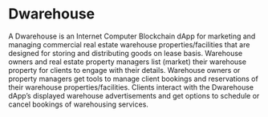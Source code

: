 # Dwarehouse
A Dwarehouse is an Internet Computer Blockchain dApp for marketing and managing commercial real estate warehouse properties/facilities that are designed for storing and distributing goods on lease basis. 
Warehouse owners and real estate property managers list (market) their warehouse property for clients to engage with their details.
Warehouse owners or property managers get tools to manage client bookings and reservations of their warehouse properties/facilities.
Clients interact with the Dwarehouse dApp’s displayed warehouse advertisements and get options to schedule or cancel bookings of warehousing services.
